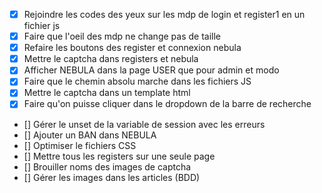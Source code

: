 - [x] Rejoindre les codes des yeux sur les mdp de login et register1 en un fichier js
- [x] Faire que l'oeil des mdp ne change pas de taille
- [x] Refaire les boutons des register et connexion nebula
- [x] Mettre le captcha dans registers et nebula
- [x] Afficher NEBULA dans la page USER que pour admin et modo
- [x] Faire que le chemin absolu marche dans les fichiers JS
- [x] Mettre le captcha dans un template html
- [x] Faire qu'on puisse cliquer dans le dropdown de la barre de recherche
- [] Gérer le unset de la variable de session avec les erreurs
- [] Ajouter un BAN dans NEBULA
- [] Optimiser le fichiers CSS
- [] Mettre tous les registers sur une seule page
- [] Brouiller noms des images de captcha
- [] Gérer les images dans les articles (BDD)